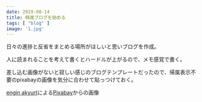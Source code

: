```yaml
---
date: 2019-08-14
title: 精進ブログを始める
tags: [ "blog" ]
image: '1.jpg'
---
```


日々の進捗と反省をまとめる場所がほしいと思いブログを作成。

人に読まれることを考えて書くとハードルが上がるので、メモ感覚で書く。

差し込む画像がないと寂しい感じのブログテンプレートだったので、帰属表示不要のpixabayの画像を気分に合わせて貼っつけておく。

<a href="https://pixabay.com/ja/users/Engin_Akyurt-3656355/?utm_source=link-attribution&amp;utm_medium=referral&amp;utm_campaign=image&amp;utm_content=2076868">engin akyurt</a>による<a href="https://pixabay.com/ja/?utm_source=link-attribution&amp;utm_medium=referral&amp;utm_campaign=image&amp;utm_content=2076868">Pixabay</a>からの画像